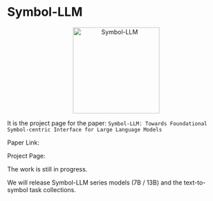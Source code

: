 # Symbol-LLM

<p align="center">
<img src="./logo.png" width="200" height="200" alt="Symbol-LLM">
</p>

It is the project page for the paper: ``Symbol-LLM: Towards Foundational Symbol-centric Interface for Large Language Models``

Paper Link:

Project Page:

The work is still in progress.

We will release Symbol-LLM series models (7B / 13B) and the text-to-symbol task collections.
